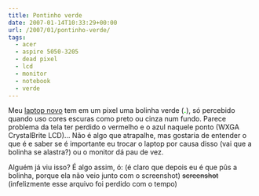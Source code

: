 ```yaml
---
title: Pontinho verde
date: 2007-01-14T10:33:29+00:00
url: /2007/01/pontinho-verde/
tags:
  - acer
  - aspire 5050-3205
  - dead pixel
  - lcd
  - monitor
  - notebook
  - verde
---
```


Meu [laptop novo][1] tem em um pixel uma bolinha verde (<span style="color:#0f0;font-weight:bold;">.</span>), só percebido quando uso cores escuras como preto ou cinza num fundo. Parece problema da tela ter perdido o vermelho e o azul naquele ponto (WXGA CrystalBrite LCD)… Não é algo que atrapalhe, mas gostaria de entender o que é e saber se é importante eu trocar o laptop por causa disso (vai que a bolinha se alastra?) ou o monitor dá pau de vez.

Alguém já viu isso? É algo assim, ó: (é claro que depois eu é que pûs a bolinha, porque ela não veio junto com o screenshot) ~~screenshot~~ (infelizmente esse arquivo foi perdido com o tempo)

[1]: /2007/01/ive-got-the-power/
